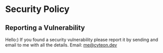 # Security Policy

## Reporting a Vulnerability

Hello:)
If you found a security vulnerability please report it by sending and email to me with all the details.
Email: me@cyteon.dev
